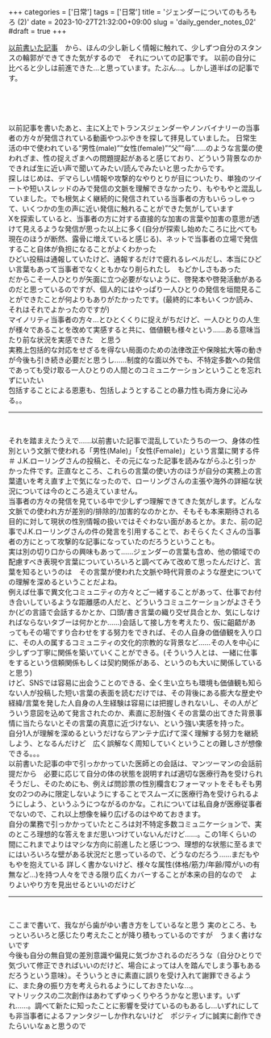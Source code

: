 +++
categories = ['日常']
tags = ['日常']
title = 'ジェンダーについてのもろもろ (2)'
date = 2023-10-27T21:32:00+09:00
slug = 'daily_gender_notes_02'
#draft = true
+++

[以前書いた記事](../../../../2022/08/28/daily_gender_notes/)　から、ほんの少し新しく情報に触れて、少しずつ自分のスタンスの輪郭ができてきた気がするので　それについての記事です。
以前の自分に比べると少しは前進できた…と思っています。たぶん…。しかし道半ばの記事です。
<!--more-->
<br>
<br>
<br>

以前記事を書いたあと、主にX上でトランスジェンダーやノンバイナリーの当事者の方々が発信されている動画やつぶやきを探して拝見していました。
日常生活の中で使われている“男性(male)”“女性(female)”“父”“母”……のような言葉の使われざま、性の捉えざまへの問題提起があると感じており、どういう背景なのか　できれば生に近い声で聞いてみたい/読んでみたいと思ったからです。
<br>
探しはじめは、デマらしい情報や攻撃的なやりとりが目についたり、単独のツイートや短いスレッドのみで発信の文脈を理解できなかったり、もやもやと混乱していました。でも根気よく継続的に発信されている当事者の方もいらっしゃって、いくつかの生の声に近い発信に触れることができた気がしています
<br>
Xを探索していると、当事者の方に対する直接的な加害の言葉や加害の意思が透けて見えるような発信が思った以上に多く(自分が探索し始めたころに比べても現在のほうが断然、露骨に増えていると感じる)、ネットで当事者の立場で発信すること自体が負担になることがよくわかった
<br>
ひどい投稿は通報していたけど、通報するだけで疲れるレベルだし、本当にひどい言葉もあって当事者でなくともかなり削られたし　もどかしさもあった
<br>
だからこそ一人ひとりが矢面に立つ必要がないように、啓発本や啓発活動があるのだと思っているのですが、個人的にはやっぱり一人ひとりの発信を垣間見ることができたことが何よりもありがたかったです。(最終的に本もいくつか読み、それはそれでよかったのですが)
<br>
マイノリティ当事者の方々…とひとくくりに捉えがちだけど、一人ひとりの人生が様々であることを改めて実感すると共に、価値観も様々という……ある意味当たり前な状況を実感できた　と思う
<br>
実務上包括的な対応をせざるを得ない局面のための法律改正や保険拡大等の動きが今後も引き続き必要だと思うし……制度的な面以外でも、不特定多数への発信であっても受け取る一人ひとりの人間とのコミュニケーションということを忘れずにいたい
<br>
包括することによる恩恵も、包括しようとすることの暴力性も両方身に沁みる。。
<br>

***

<br>

それを踏まえたうえで……以前書いた記事で混乱していたうちの一つ、身体の性別という文脈で使われる「男性(Male)」「女性(Female)」という言葉に関する件
＃ J.K.ローリングさんの投稿と、その元になった記事を読みながらふと引っかかった件です。正直なところ、これらの言葉の使い方のほうが自分の実務上の言葉遣いを考え直す上で気になったので、ローリングさんの主張や海外の詳細な状況については今のところ追えていません。
<br>
当事者の方々の発信を見ている中で少しずつ理解できてきた気がします。どんな文脈での使われ方が差別的/排除的/加害的なのかとか、そもそも本来期待される目的に対して現状の性別情報の扱いではそぐわない面があるとか。また、前の記事でJ.K.ローリングさんの件の発言を引用することで、おそらくたくさんの当事者の方にとって攻撃的な記事になっていたのだろうということも。
<br>
実は別の切り口からの興味もあって……ジェンダーの言葉も含め、他の領域での配慮すべき表現や言葉についていろいろと調べてみて改めて思ったんだけど、言葉を知るというのは　その言葉が使われた文脈や時代背景のような歴史についての理解を深めるということだよね。
<br>
例えば仕事で異文化コミュニティの方々とご一緒することがあって、仕事でお付き合いしているような距離感の人だと、どういうコミュニケーションがよさそうか(どの言語で会話するかとか、口頭/書き言葉の織り交ぜ具合とか、気にしなければならないタブーは何かとか……)会話して接し方を考えたり、仮に齟齬があってもその場ですり合わせをする努力をできれば、その人自身の価値観を入り口に、その人の属するコミュニティの文化的宗教的な背景など……その人を中心に少しずつ丁寧に関係を築いていくことができる。(そういう人とは、一緒に仕事をするという信頼関係もしくは契約関係がある、というのも大いに関係していると思う)
<br>
けど、SNSでは容易に出会うことのできる、全く生い立ちも環境も価値観も知らない人が投稿した短い言葉の表面を読むだけでは、その背後にある膨大な歴史や経緯/言葉を発した人自身の人生経験は容易には把握しきれないし、その人がどういう意図を込めて発言されたのか、素直に忍耐強くその言葉の出てきた背景事情に当たらないとその言葉の真意に近づけない、という強い実感を持った。
<br>
自分1人が理解を深めるというだけならアンテナ広げて深く理解する努力を継続しよう、となるんだけど　広く誤解なく周知していくということの難しさが想像できる。。。
<br>
以前書いた記事の中で引っかかっていた医師との会話は、マンツーマンの会話前提だから　必要に応じて自分の体の状態を説明すれば適切な医療行為を受けられそうだし、そのためにも、例えば問診票の性別欄含むフォーマットをそもそも男女の2つのみに限定しないようにすることでスムーズに医療行為を受けられるようにしよう、というふうにつながるのかな。これについては私自身が医療従事者でないので、これ以上想像を繰り広げるのはやめておきます。
<br>
自分の業務で引っかかっていたところは対不特定多数コミュニケーションで、実のところ理想的な答えをまだ思いつけていないんだけど……。この1年くらいの間にこれまでよりはマシな方向に前進したと感じつつ、理想的な状態に至るまでにはいろいろな壁がある状況だと思っているので、どうなのだろう……まだもやもやを抱えている
詳しく書かないけど、様々な属性(体格/筋力/年齢/障がいの有無など…)を持つ人々をできる限り広くカバーすることが本来の目的なので　よりよいやり方を見出せるといいのだけど
<br>

***

<br>

ここまで書いて、我ながら歯がゆい書き方をしているなと思う
実のところ、もっといろいろと感じたり考えたことが降り積もっているのですが　うまく書けないです
<br>
今後も自分の無自覚の差別意識や偏見に気づかされるのだろうな（自分ひとりで気づいて修正できればいいのだけど、場合によっては人を踏んでしまう事もあるだろうという意味）。そういうときに素直に誤りを受け入れて謝罪できるように、また身の振り方を考えられるようにしておきたいな…。
<br>
マトリックスの二次創作はあわてずゆっくりやろうかなと思います。いずれ……。調べて新たに知ったことに影響を受けているのもあるし…いずれにしても非当事者によるファンタジーしか作れないけど　ポジティブに誠実に創作できたらいいなぁと思うので
<br>